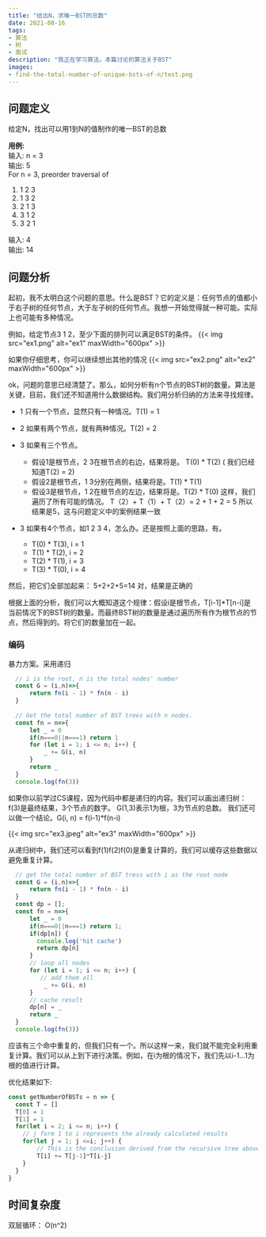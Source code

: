 ```yaml
---
title: "给出N，求唯一BST的总数"
date: 2021-08-16
tags:
- 算法
- 树
- 面试
description: "我正在学习算法。本篇讨论的算法关于BST"
images:
- find-the-total-number-of-unique-bsts-of-n/test.png
---
```

## 问题定义

给定N，找出可以用1到N的值制作的唯一BST的总数

**用例:**  
输入: n = 3  
输出: 5  
For n = 3, preorder traversal of

1. 1 2 3
2. 1 3 2
3. 2 1 3
4. 3 1 2
5. 3 2 1

输入: 4  
输出: 14  

## 问题分析

起初，我不太明白这个问题的意思。什么是BST？它的定义是：任何节点的值都小于右子树的任何节点，大于左子树的任何节点。我想一开始觉得就一种可能。实际上也可能有多种情况。

例如，给定节点3 1 2，至少下面的排列可以满足BST的条件。
{{< img src="ex1.png" alt="ex1" maxWidth="600px" >}}

如果你仔细思考，你可以继续想出其他的情况
{{< img src="ex2.png" alt="ex2" maxWidth="600px" >}}

ok，问题的意思已经清楚了。那么，如何分析有n个节点的BST树的数量。算法是关键，目前，我们还不知道用什么数据结构。我们用分析归纳的方法来寻找规律。

+ 1 只有一个节点，显然只有一种情况。T(1) = 1
+ 2 如果有两个节点，就有两种情况。T(2) = 2
+ 3 如果有三个节点。
  + 假设1是根节点，2 3在根节点的右边，结果将是。 T(0) * T(2) ( 我们已经知道T(2) = 2)
  + 假设2是根节点，1 3分别在两侧，结果将是。T(1) * T(1)
  + 假设3是根节点，1 2在根节点的左边，结果将是。T(2) * T(0)
这样，我们遍历了所有可能的情况。 T（2）+ T（1）+ T（2）= 2 + 1 + 2 = 5
所以结果是5，这与问题定义中的案例结果一致

+ 3 如果有4个节点，如1 2 3 4，怎么办。还是按照上面的思路，有。
  + T(0) * T(3), i = 1
  + T(1) * T(2), i = 2
  + T(2) * T(1), i = 3  
  + T(3) * T(0), i = 4  
  
然后，把它们全部加起来： 5+2+2+5=14 对，结果是正确的

根据上面的分析，我们可以大概知道这个规律：假设i是根节点，T[i-1]*T[n-i]是当前情况下的BST树的数量。而最终BST树的数量是通过遍历所有作为根节点的节点，然后得到的。将它们的数量加在一起。

### 编码

暴力方案。采用递归

``` javascript
  // i is the root, n is the total nodes' number
  const G = (i,n)=>{
      return fn(i - 1) * fn(n - i)
  }
  
  // Get the total number of BST trees with n nodes.
  const fn = n=>{
      let _ = 0
      if(n===0||n===1) return 1
      for (let i = 1; i <= n; i++) {
          _ += G(i, n)
      }
      return _
  }
  console.log(fn(3))
```

如果你以前学过CS课程，因为代码中都是递归的内容。我们可以画出递归树：f(3)是最终结果，3个节点的数字。 G(1,3)表示1为根，3为节点的总数。
我们还可以做一个结论。G(i, n) = f(i-1)*f(n-i)

{{< img src="ex3.jpeg" alt="ex3" maxWidth="600px" >}}

从递归树中，我们还可以看到f(1)f(2)f(0)是重复计算的，我们可以缓存这些数据以避免重复计算。

``` js
  // get the total number of BST tress with i as the root node
  const G = (i,n)=>{
      return fn(i - 1) * fn(n - i)
  }
  const dp = []; 
  const fn = n=>{
      let _ = 0
      if(n===0||n===1) return 1;
      if(dp[n]) {
        console.log('hit cache')
        return dp[n]
      }
      // loop all nodes
      for (let i = 1; i <= n; i++) {
         // add them all
          _ += G(i, n)
      }
      // cache result
      dp[n] = _
      return _
  }
  console.log(fn(3))
```

应该有三个命中重复的，但我们只有一个。所以这样一来，我们就不能完全利用重复计算。我们可以从上到下进行决策。例如，在i为根的情况下，我们先以i-1...1为根的值进行计算。

优化结果如下:  

```js
const getNumberOfBSTs = n => {
  const T = []
  T[0] = 1
  T[1] = 1
  for(let i = 2; i <= n; i++) {
    // j form 1 to i represents the already calculated results
    for(let j = 1; j <=i; j++) {
        // This is the conclusion derived from the recursive tree above
        T[i] += T[j-1]*T[i-j]
    }
  }
}
```

## 时间复杂度

双层循环： O(n^2)
